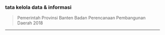 ### **tata kelola data & informasi**

> Pemerintah Provinsi Banten
> Badan Perencanaan Pembangunan Daerah
> 2018
---
